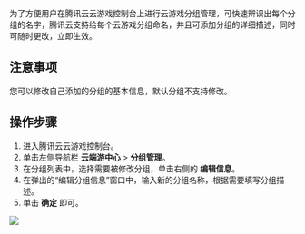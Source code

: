 为了方便用户在腾讯云云游戏控制台上进行云游戏分组管理，可快速辨识出每个分组的名字，腾讯云支持给每个云游戏分组命名，并且可添加分组的详细描述，同时可随时更改，立即生效。

## 注意事项
您可以修改自己添加的分组的基本信息，默认分组不支持修改。

## 操作步骤
1. 进入腾讯云云游戏控制台。
2. 单击左侧导航栏 **云端游中心** > **分组管理**。 
3. 在分组列表中，选择需要被修改分组，单击右侧的 **编辑信息**。
3. 在弹出的“编辑分组信息”窗口中，输入新的分组名称，根据需要填写分组描述。
4. 单击 **确定** 即可。

![](https://main.qcloudimg.com/raw/b7c24ee8589ebad5ca655bb98a723ee0.png)
